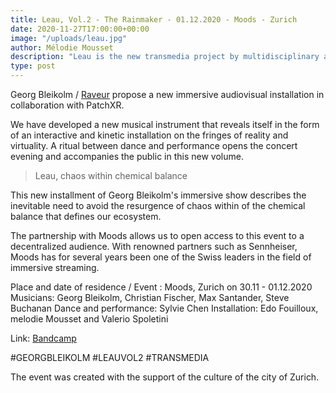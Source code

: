 ```yaml
---
title: Leau, Vol.2 - The Rainmaker - 01.12.2020 - Moods - Zurich
date: 2020-11-27T17:00:00+00:00
image: "/uploads/leau.jpg"
author: Mélodie Mousset
description: "Leau is the new transmedia project by multidisciplinary artist Georg Bleikolm, a musical and immersive journey that questions our symbiotic relationship with water with regard to climate change and the Antropocene. The concept album is released in three episodes. PatchXR is happy to be part of the second episode at Moods, Zurich"
type: post
---
```


Georg Bleikolm / [Raveur](http://raveur.com/ "Website") propose a new immersive audiovisual installation in collaboration with PatchXR.

We have developed a new musical instrument that reveals itself in the form of an interactive and kinetic installation on the fringes of reality and virtuality. A ritual between dance and performance opens the concert evening and accompanies the public in this new volume.

> Leau, chaos within chemical balance

This new installment of Georg Bleikolm's immersive show describes the inevitable need to avoid the resurgence of chaos within of the chemical balance that defines our ecosystem.

The partnership with Moods allows us to open access to this event to a decentralized audience. With renowned partners such as Sennheiser, Moods has for several years been one of the Swiss leaders in the field of immersive streaming.


Place and date of residence / Event : Moods, Zurich on 30.11 - 01.12.2020 Musicians: Georg Bleikolm, Christian Fischer, Max Santander, Steve Buchanan Dance and performance: Sylvie Chen
Installation: Edo Fouilloux, melodie Mousset and Valerio Spoletini

Link:
[Bandcamp](https://knor.bandcamp.com/album/leau-vol-2)

\#GEORGBLEIKOLM
\#LEAUVOL2
\#TRANSMEDIA

The event was created with the support of the culture of the city of Zurich.

